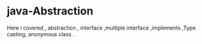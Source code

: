 # java-Abstraction
Here i covered , abstraction , interface ,multiple interface  ,implements ,Type casting, anonymous class . 
